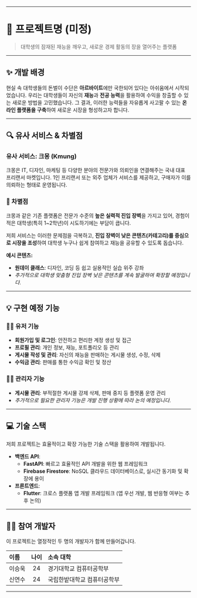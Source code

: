 
---

# 🚀 프로젝트명 (미정)

> 대학생의 잠재된 재능을 깨우고, 새로운 경제 활동의 장을 열어주는 플랫폼

---

## ✨ 개발 배경

현실 속 대학생들의 돈벌이 수단은 **아르바이트**에만 국한되어 있다는 아쉬움에서 시작되었습니다. 우리는 대학생들이 자신의 **재능**과 **전공 능력**을 활용하여 수익을 창출할 수 있는 새로운 방법을 고민했습니다. 그 결과, 이러한 능력들을 자유롭게 사고팔 수 있는 **온라인 플랫폼을 구축**하여 새로운 시장을 형성하고자 합니다.

---

## 🔍 유사 서비스 & 차별점

### 유사 서비스: 크몽 (Kmung)

크몽은 IT, 디자인, 마케팅 등 다양한 분야의 전문가와 의뢰인을 연결해주는 국내 대표 프리랜서 마켓입니다. 1인 프리랜서 또는 외주 업체가 서비스를 제공하고, 구매자가 이를 의뢰하는 형태로 운영됩니다.

### 🌟 차별점

크몽과 같은 기존 플랫폼은 전문가 수준의 **높은 실력적 진입 장벽**을 가지고 있어, 경험이 적은 대학생(특히 1~2학년)이 시도하기에는 부담이 큽니다.

저희 서비스는 이러한 문제점을 극복하고, **진입 장벽이 낮은 콘텐츠(카테고리)를 중심으로 시장을 조성**하여 대학생 누구나 쉽게 참여하고 재능을 공유할 수 있도록 돕습니다.

**예시 콘텐츠:**

* **원데이 클래스**: 디자인, 코딩 등 쉽고 실용적인 실습 위주 강좌
* *추가적으로 대학생 맞춤형 진입 장벽 낮은 콘텐츠를 계속 발굴하여 확장할 예정입니다.*

---

## 💡 구현 예정 기능

### 🧑‍🎓 유저 기능

* **회원가입 및 로그인**: 안전하고 편리한 계정 생성 및 접근
* **프로필 관리**: 개인 정보, 재능, 포트폴리오 등 관리
* **게시물 작성 및 관리**: 자신의 재능을 판매하는 게시물 생성, 수정, 삭제
* **수익금 관리**: 판매를 통한 수익금 확인 및 정산

### 👨‍💼 관리자 기능

* **게시물 관리**: 부적절한 게시물 강제 삭제, 판매 중지 등 플랫폼 운영 관리
* *추가적으로 필요한 관리자 기능은 개발 진행 상황에 따라 논의 예정입니다.*

---

## 💻 기술 스택

저희 프로젝트는 효율적이고 확장 가능한 기술 스택을 활용하여 개발됩니다.

* **백엔드 API**:
    * **FastAPI**: 빠르고 효율적인 API 개발을 위한 웹 프레임워크
    * **Firebase Firestore**: NoSQL 클라우드 데이터베이스로, 실시간 동기화 및 확장에 용이
* **프론트엔드**:
    * **Flutter**: 크로스 플랫폼 앱 개발 프레임워크 (앱 우선 개발, 웹 반응형 여부는 추후 논의)

---

## 👨‍💻 참여 개발자

이 프로젝트는 열정적인 두 명의 개발자가 함께 만들어갑니다.

| 이름  | 나이 | 소속 대학 |
| :---- | :--: | :---------- |
| 이승욱 | 24   | 경기대학교 컴퓨터공학부 |
| 신연수 | 24   | 국립한밭대학교 컴퓨터공학부 |

---
